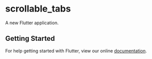 # scrollable_tabs

A new Flutter application.

## Getting Started

For help getting started with Flutter, view our online
[documentation](https://flutter.io/).
